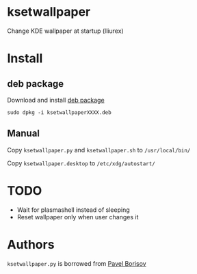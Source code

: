 # ksetwallpaper
Change KDE wallpaper at startup (lliurex)

# Install
## deb package
Download and install [deb package](https://github.com/Canx/ksetwallpaper/raw/main/ksetwallpaper_0.1_all.deb)

```sudo dpkg -i ksetwallpaperXXXX.deb```

## Manual
Copy `ksetwallpaper.py` and `ksetwallpaper.sh` to `/usr/local/bin/`

Copy `ksetwallpaper.desktop` to `/etc/xdg/autostart/`

# TODO
* Wait for plasmashell instead of sleeping
* Reset wallpaper only when user changes it

# Authors
`ksetwallpaper.py` is borrowed from [Pavel Borisov](https://github.com/pashazz/ksetwallpaper)

